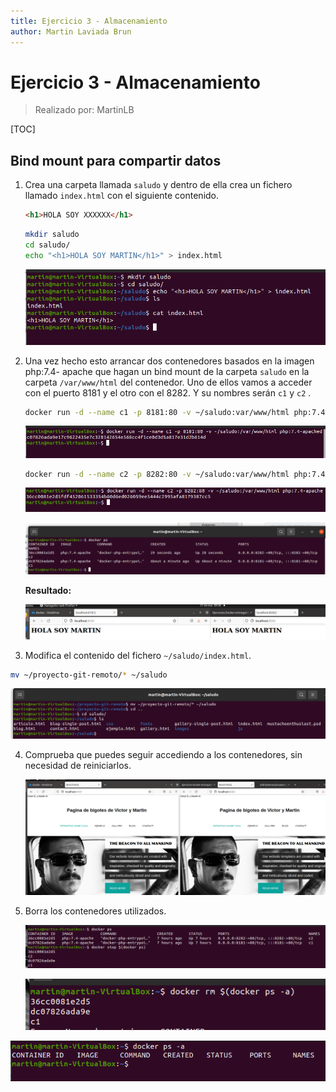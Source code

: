 ```yaml
---
title: Ejercicio 3 - Almacenamiento
author: Martin Laviada Brun
---
```


# Ejercicio 3 - Almacenamiento

> Realizado por: MartinLB

[TOC]

## Bind mount para compartir datos

1. Crea una carpeta llamada `saludo` y dentro de ella crea un fichero llamado `index.html` con el siguiente contenido.

   ```html
   <h1>HOLA SOY XXXXXX</h1>
   ```

   ```bash
   mkdir saludo
   cd saludo/
   echo "<h1>HOLA SOY MARTIN</h1>" > index.html
   ```

   ![image-20220131180607279](Ejercicios-Tema-7-Docker.assets/image-20220131180607279.png)



2. Una vez hecho esto arrancar dos contenedores basados en la imagen php:7.4- apache que hagan un bind mount de la carpeta `saludo` en la carpeta `/var/www/html` del contenedor. Uno de ellos vamos a acceder con el puerto 8181 y el otro con el 8282. Y su nombres serán `c1` y `c2` .

   ```bash
   docker run -d --name c1 -p 8181:80 -v ~/saludo:var/www/html php:7.4-apache
   ```

   ![image-20220131181017125](Ejercicios-Tema-7-Docker.assets/image-20220131181017125.png)

   ```bash
   docker run -d --name c2 -p 8282:80 -v ~/saludo:var/www/html php:7.4-apache
   ```

   ![image-20220131181053669](Ejercicios-Tema-7-Docker.assets/image-20220131181053669.png)

   ![lista c1 c2](Ejercicios-Tema-7-Docker.assets/listac1c2.PNG)

   

   **Resultado:**

   ![image-20220131181302673](Ejercicios-Tema-7-Docker.assets/image-20220131181302673.png)



3.  Modifica el contenido del fichero `~/saludo/index.html`.

   ```bash
   mv ~/proyecto-git-remoto/* ~/saludo
   ```

   ![image-20220131181415492](Ejercicios-Tema-7-Docker.assets/image-20220131181415492.png)



4. Comprueba que puedes seguir accediendo a los contenedores, sin necesidad de reiniciarlos.

   ![paginaCambiada](Ejercicios-Tema-7-Docker.assets/paginaCambiada-16436494563081.PNG)



5. Borra los contenedores utilizados.

   ![image-20220131181853752](Ejercicios-Tema-7-Docker.assets/image-20220131181853752.png)

   ![image-20220131181829426](Ejercicios-Tema-7-Docker.assets/image-20220131181829426.png)

![image-20220131181901712](Ejercicios-Tema-7-Docker.assets/image-20220131181901712.png)